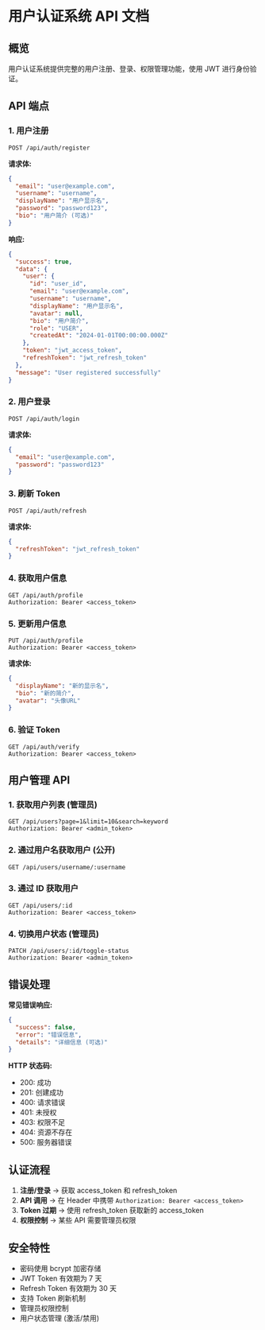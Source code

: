 # 用户认证系统 API 文档

## 概览

用户认证系统提供完整的用户注册、登录、权限管理功能，使用 JWT 进行身份验证。

## API 端点

### 1. 用户注册
```
POST /api/auth/register
```

**请求体:**
```json
{
  "email": "user@example.com",
  "username": "username",
  "displayName": "用户显示名",
  "password": "password123",
  "bio": "用户简介 (可选)"
}
```

**响应:**
```json
{
  "success": true,
  "data": {
    "user": {
      "id": "user_id",
      "email": "user@example.com",
      "username": "username",
      "displayName": "用户显示名",
      "avatar": null,
      "bio": "用户简介",
      "role": "USER",
      "createdAt": "2024-01-01T00:00:00.000Z"
    },
    "token": "jwt_access_token",
    "refreshToken": "jwt_refresh_token"
  },
  "message": "User registered successfully"
}
```

### 2. 用户登录
```
POST /api/auth/login
```

**请求体:**
```json
{
  "email": "user@example.com",
  "password": "password123"
}
```

### 3. 刷新 Token
```
POST /api/auth/refresh
```

**请求体:**
```json
{
  "refreshToken": "jwt_refresh_token"
}
```

### 4. 获取用户信息
```
GET /api/auth/profile
Authorization: Bearer <access_token>
```

### 5. 更新用户信息
```
PUT /api/auth/profile
Authorization: Bearer <access_token>
```

**请求体:**
```json
{
  "displayName": "新的显示名",
  "bio": "新的简介",
  "avatar": "头像URL"
}
```

### 6. 验证 Token
```
GET /api/auth/verify
Authorization: Bearer <access_token>
```

## 用户管理 API

### 1. 获取用户列表 (管理员)
```
GET /api/users?page=1&limit=10&search=keyword
Authorization: Bearer <admin_token>
```

### 2. 通过用户名获取用户 (公开)
```
GET /api/users/username/:username
```

### 3. 通过 ID 获取用户
```
GET /api/users/:id
Authorization: Bearer <access_token>
```

### 4. 切换用户状态 (管理员)
```
PATCH /api/users/:id/toggle-status
Authorization: Bearer <admin_token>
```

## 错误处理

**常见错误响应:**
```json
{
  "success": false,
  "error": "错误信息",
  "details": "详细信息 (可选)"
}
```

**HTTP 状态码:**
- 200: 成功
- 201: 创建成功
- 400: 请求错误
- 401: 未授权
- 403: 权限不足
- 404: 资源不存在
- 500: 服务器错误

## 认证流程

1. **注册/登录** → 获取 access_token 和 refresh_token
2. **API 调用** → 在 Header 中携带 `Authorization: Bearer <access_token>`
3. **Token 过期** → 使用 refresh_token 获取新的 access_token
4. **权限控制** → 某些 API 需要管理员权限

## 安全特性

- 密码使用 bcrypt 加密存储
- JWT Token 有效期为 7 天
- Refresh Token 有效期为 30 天
- 支持 Token 刷新机制
- 管理员权限控制
- 用户状态管理 (激活/禁用)